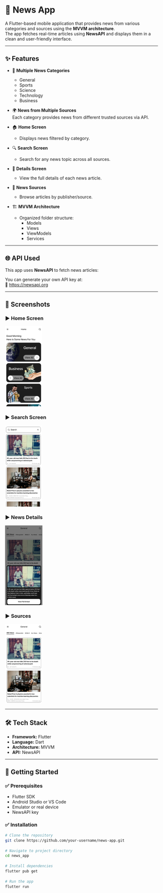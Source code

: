 # 📰 News App

A Flutter-based mobile application that provides news from various categories and sources using the **MVVM architecture**.  
The app fetches real-time articles using **NewsAPI** and displays them in a clean and user-friendly interface.

---

## ✨ Features

- 📌 **Multiple News Categories**
  - General  
  - Sports  
  - Science  
  - Technology  
  - Business  

- 🌍 **News from Multiple Sources**  
  Each category provides news from different trusted sources via API.

- 🏠 **Home Screen**
  - Displays news filtered by category.

- 🔍 **Search Screen**
  - Search for any news topic across all sources.

- 📄 **Details Screen**
  - View the full details of each news article.

- 📰 **News Sources**
  - Browse articles by publisher/source.

- 🏗️ **MVVM Architecture**
  - Organized folder structure:
    - Models  
    - Views  
    - ViewModels  
    - Services  

---

## 🌐 API Used

This app uses **NewsAPI** to fetch news articles:


You can generate your own API key at:  
🔗 https://newsapi.org

---

## 📸 Screenshots


### ▶️ Home Screen
![Home](image_news/homescreen.png)

### ▶️ Search Screen
![Search](image_news/search.png)

### ▶️ News Details
![Details](image_news/news_details.png)

### ▶️ Sources
![Sources](image_news/newssource.png)

---

## 🛠️ Tech Stack

- **Framework:** Flutter  
- **Language:** Dart  
- **Architecture:** MVVM  
- **API:** NewsAPI  

---

## 🚀 Getting Started

### ✅ Prerequisites

- Flutter SDK  
- Android Studio or VS Code  
- Emulator or real device  
- NewsAPI key  

### ✅ Installation

```bash
# Clone the repository
git clone https://github.com/your-username/news-app.git

# Navigate to project directory
cd news_app

# Install dependencies
flutter pub get

# Run the app
flutter run


